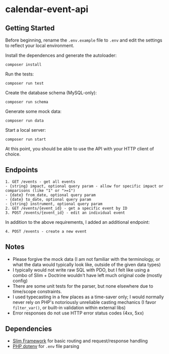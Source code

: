 # calendar-event-api## Getting Started ##Before beginning, rename the `.env.example` file to `.env` and edit the settings to reflect your local environment.Install the dependences and generate the autoloader:```composer install```Run the tests:```composer run test```Create the database schema (MySQL-only):```composer run schema```Generate some mock data:```composer run data```Start a local server:```composer run start```At this point, you should be able to use the API with your HTTP client of choice.## Endpoints ##```1. GET /events ‐ get all events- {string} impact, optional query param ‐ allow for specific impact or comparisons (like "1" or ">=1")- {date} from_date, optional query param- {date} to_date, optional query param- {string} instrument, optional query param2. GET /events/{event_id} ‐ get a specific event by ID3. POST /events/{event_id} ‐ edit an individual event```In addition to the above requirements, I added an additional endpoint:```4. POST /events - create a new event```## Notes ##* Please forgive the mock data (I am not familiar with the terminology, or what the data would typically look like, outside of the given data types)* I typically would not write raw SQL with PDO, but I felt like using a combo of Slim + Doctrine wouldn't have left much original code (mostly config)* There are some unit tests for the parser, but none elsewhere due to time/scope constraints.* I used typecasting in a few places as a time-saver only; I would normally never rely on PHP's notoriously unreliable casting mechanics (I favor `filter_var()`, or built-in validation within external libs)* Error responses do not use HTTP error status codes (4xx, 5xx)## Dependencies ##* [Slim Framework](https://www.slimframework.com) for basic routing and request/response handling* [PHP dotenv](https://github.com/vlucas/phpdotenv) for `.env` file parsing